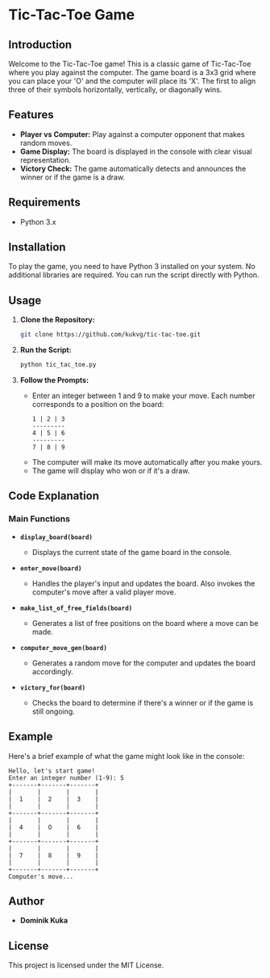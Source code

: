 
# Tic-Tac-Toe Game

## Introduction

Welcome to the Tic-Tac-Toe game! This is a classic game of Tic-Tac-Toe where you play against the computer. The game board is a 3x3 grid where you can place your 'O' and the computer will place its 'X'. The first to align three of their symbols horizontally, vertically, or diagonally wins.

## Features

- **Player vs Computer:** Play against a computer opponent that makes random moves.
- **Game Display:** The board is displayed in the console with clear visual representation.
- **Victory Check:** The game automatically detects and announces the winner or if the game is a draw.

## Requirements

- Python 3.x

## Installation

To play the game, you need to have Python 3 installed on your system. No additional libraries are required. You can run the script directly with Python.

## Usage

1. **Clone the Repository:**

   ```bash
   git clone https://github.com/kukvg/tic-tac-toe.git
   ```


2. **Run the Script:**

   ```bash
   python tic_tac_toe.py
   ```

3. **Follow the Prompts:**

   - Enter an integer between 1 and 9 to make your move. Each number corresponds to a position on the board:
     ```
     1 | 2 | 3
     ---------
     4 | 5 | 6
     ---------
     7 | 8 | 9
     ```
   - The computer will make its move automatically after you make yours.
   - The game will display who won or if it's a draw.

## Code Explanation

### Main Functions

- **`display_board(board)`**
  - Displays the current state of the game board in the console.

- **`enter_move(board)`**
  - Handles the player's input and updates the board. Also invokes the computer's move after a valid player move.

- **`make_list_of_free_fields(board)`**
  - Generates a list of free positions on the board where a move can be made.

- **`computer_move_gen(board)`**
  - Generates a random move for the computer and updates the board accordingly.

- **`victory_for(board)`**
  - Checks the board to determine if there's a winner or if the game is still ongoing.

## Example

Here's a brief example of what the game might look like in the console:

```
Hello, let's start game!
Enter an integer number (1-9): 5
+-------+-------+-------+
|       |       |       |
|  1    |  2    |  3    |  
|       |       |       |
+-------+-------+-------+
|       |       |       |
|  4    |  O    |  6    |  
|       |       |       |
+-------+-------+-------+
|       |       |       |
|  7    |  8    |  9    |  
|       |       |       |
+-------+-------+-------+
Computer's move...
```

## Author

- **Dominik Kuka**

## License

This project is licensed under the MIT License.


